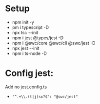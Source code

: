 # Setup

- npm init -y
- pm i typescript -D
- npx tsc --init
- npm i jest @types/jest -D
- npm i @swc/core @swc/cli @swc/jest -D
- npx jest --init
- npm i ts-node -D

# Config jest:

Add no jest.config.ts

- `"^.+\\.(t|j)sx?$": "@swc/jest"`
